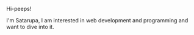 

Hi-peeps!

I'm Satarupa, I am interested in web development and programming and want to dive into it.
